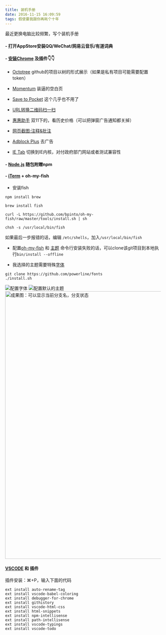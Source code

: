 ```yaml
---
title: 装机手册
date: 2016-11-15 16:09:59
tags: 假使要我跟你再耗个十年
---
```

最近更换电脑比较频繁，写个装机手册

#### - 打开AppStore安装QQ/WeChat/网易云音乐/有道词典
#### - [安装Chrome](https://www.google.com/chrome/browser/desktop/index.html) 及插件👇👇

- [Octotree](https://chrome.google.com/webstore/detail/octotree/bkhaagjahfmjljalopjnoealnfndnagc) github的项目以树的形式展示（如果是私有项目可能需要配置token）

- [Momentum](https://chrome.google.com/webstore/detail/momentum/laookkfknpbbblfpciffpaejjkokdgca) 装逼的空白页

- [Save to Pocket](https://chrome.google.com/webstore/detail/save-to-pocket/niloccemoadcdkdjlinkgdfekeahmflj) 这个几乎也不用了

- [URL转换二维码扫一扫](https://chrome.google.com/webstore/detail/the-qr-code-extension/oijdcdmnjjgnnhgljmhkjlablaejfeeb)

- [惠惠助手](https://chrome.google.com/webstore/detail/%E6%83%A0%E6%83%A0%E8%B4%AD%E7%89%A9%E5%8A%A9%E6%89%8B/ohjkicjidmohhfcjjlahfppkdblibkkb) 双11下的，看历史价格（可以把弹窗广告通知都关掉）

- [网页截图:注释&批注](https://chrome.google.com/webstore/detail/awesome-screenshot-screen/nlipoenfbbikpbjkfpfillcgkoblgpmj)

- [Adblock Plus](https://chrome.google.com/webstore/detail/adblock-plus/cfhdojbkjhnklbpkdaibdccddilifddb/related) 去广告

- [IE Tab](https://chrome.google.com/webstore/detail/ie-tab/hehijbfgiekmjfkfjpbkbammjbdenadd/related) 切换到IE内核，对付政府部门网站或者测试兼容性

#### - [Node.js](https://nodejs.org/en/) 随包附赠npm
#### - [iTerm](http://www.iterm2.com/) + oh-my-fish

- 安装fish

```
npm install brew

brew install fish

curl -L https://github.com/bpinto/oh-my-fish/raw/master/tools/install.sh | sh

chsh -s /usr/local/bin/fish
```
如果最后一步报错的话，编辑 `/etc/shells`，加入`/usr/local/bin/fish`

- 配置[oh-my-fish](https://github.com/oh-my-fish/oh-my-fish) 和 [主题](https://github.com/oh-my-fish/oh-my-fish/blob/master/docs/Themes.md#bobthefish)
命令行安装失败的话，可以clone该git项目到本地执行`bin/install --offline`

- 我选择的主题需要特殊[字体](https://github.com/powerline/fonts)
```
git clone https://github.com/powerline/fonts
./install.sh
```
![配置字体](https://cloud.githubusercontent.com/assets/1687283/20305979/30221a00-ab73-11e6-9bc5-38137fed5b95.jpg)
![配置默认的主题](https://cloud.githubusercontent.com/assets/1687283/20305980/302d46aa-ab73-11e6-9498-865ac27c9b15.jpg)
<img width="862" alt="成果图：可以显示当前分支名，分支状态" src="https://cloud.githubusercontent.com/assets/1687283/20306225/2a80e74c-ab74-11e6-9538-06c7fcdd3821.png">

#### [VSCODE](https://code.visualstudio.com/download) 和 插件
插件安装：⌘+P，输入下面的代码
```
ext install auto-rename-tag
ext install vscode-babel-coloring
ext install debugger-for-chrome
ext install githistory
ext install vscode-html-css
ext install html-snippets
ext install npm-intellisense
ext install path-intellisense
ext install vscode-typings
ext install vscode-todo
```

